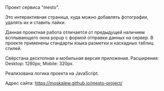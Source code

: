 Проект сервиса "mesto".

Это интерактивная страница, куда можно добавлять фотографии, удалять их и ставить лайки.

Данная проектная работа отличается от предыдущей наличием всплывающего окна popup с формой отправки данных на сервер. В проекте применены стандарты языка разметки и каскадных таблиц стилей.

Свёрстана десктопная и мобильная версия приложения.
Расширения:
Desktop: 1280px;
Mobile: 320px.

Реализована логика проекта на JavaScript.

Адрес сайта: https://moskalew.github.io/mesto-project/
